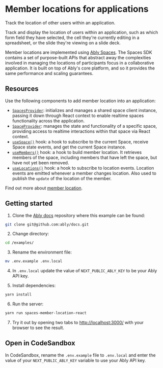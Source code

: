 # Member locations for applications

Track the location of other users within an application.

Track and display the location of users within an application, such as which form field they have selected, the cell they're currently editing in a spreadsheet, or the slide they're viewing on a slide deck.

Member locations are implemented using [Ably Spaces](/docs/products/spaces). The Spaces SDK contains a set of purpose-built APIs that abstract away the complexities involved in managing the locations of participants focus in a collaborative application. It is built on top of Ably's core platform, and so it provides the same performance and scaling guarantees.

## Resources

Use the following components to add member location into an application:

* [`SpacesProvider`](/docs/spaces/react#spaces-provider): initializes and manages a shared space client instance, passing it down through React context to enable realtime spaces functionality across the application.
* [`SpaceProvider`](/docs/spaces/react#spaces-provider): manages the state and functionality of a specific space, providing access to realtime interactions within that space via React context.
* [`useSpace()`](/docs/spaces/react#useSpace) hook: a hook to subscribe to the current Space, receive Space state events, and get the current Space instance.
* [`useMembers()`](/docs/spaces/react#useMembers) hook: a hook to build member location. It retrieves members of the space, including members that have left the space, but have not yet been removed.
* [`useLocations()`](/docs/spaces/react#useLocations) hook: a hook to subscribe to location events. Location events are emitted whenever a member changes location. Also used to publish the `update` of the location of the member.

Find out more about [member location](/docs/spaces/locations).

## Getting started

1. Clone the [Ably docs](https://github.com/ably/docs) repository where this example can be found:

```sh
git clone git@github.com:ably/docs.git
```

2. Change directory:

```sh
cd /examples/
```

3. Rename the environment file:

```sh
mv .env.example .env.local
```

4. In `.env.local` update the value of `NEXT_PUBLIC_ABLY_KEY` to be your Ably API key.

5. Install dependencies:

```sh
yarn install
```

6. Run the server:

```sh
yarn run spaces-member-location-react
```

7. Try it out by opening two tabs to [http://localhost:3000/](http://localhost:3000/) with your browser to see the result.

## Open in CodeSandbox

In CodeSandbox, rename the `.env.example` file to `.env.local` and enter the value of your `NEXT_PUBLIC_ABLY_KEY` variable to use your Ably API key.
